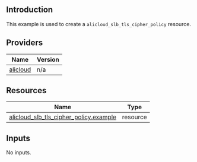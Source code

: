 <!-- BEGIN_TF_DOCS -->
## Introduction

This example is used to create a `alicloud_slb_tls_cipher_policy` resource.

## Providers

| Name | Version |
|------|---------|
| <a name="provider_alicloud"></a> [alicloud](#provider\_alicloud) | n/a |

## Resources

| Name | Type |
|------|------|
| [alicloud_slb_tls_cipher_policy.example](https://registry.terraform.io/providers/aliyun/alicloud/latest/docs/resources/slb_tls_cipher_policy) | resource |

## Inputs

No inputs.
<!-- END_TF_DOCS -->    